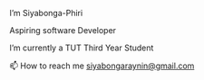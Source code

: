  I’m Siyabonga-Phiri
 
Aspiring software Developer

I’m currently a TUT Third Year Student

📫 How to reach me siyabongaraynin@gmail.com
